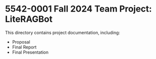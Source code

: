 # 5542-0001 Fall 2024 Team Project: LiteRAGBot

This directory contains project documentation, including:

* Proposal
* Final Report
* Final Presentation
